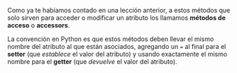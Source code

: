 Como ya te habíamos contado en una lección anterior, a estos métodos que solo sirven para acceder o modificar un atributo los llamamos **métodos de acceso** o **accessors**.

La convención en Python es que estos métodos deben llevar el mismo nombre del atributo al que están asociados, agregando un `=` al final para el **setter** (que _establece_ el valor del atributo) y usando exactamente el mismo nombre para el **getter** (que _devuelve_ el valor del atributo).

